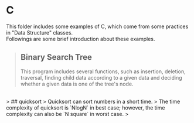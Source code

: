 # C
This folder includes some examples of C, which come from some practices in "Data Structure" classes. <br>
Followings are some brief introduction about these examples. <br>
> ## Binary Search Tree
> This program includes several functions, such as insertion, deletion, traversal, finding child data according to a given data and deciding whether a given data is one of the tree's node.
<br>
> ## quicksort
> Quicksort can sort numbers in a short time.
> The time complexity of quicksort is `NlogN` in best case; however, the time complexity can also be `N square` in worst case.
>
